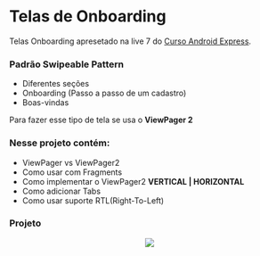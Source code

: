 # Telas de Onboarding

Telas Onboarding apresetado na live 7 do [Curso Android Express](https://androiddeveloper.com.br/).

### Padrão Swipeable Pattern

- Diferentes seções
- Onboarding (Passo a passo de um cadastro)
- Boas-vindas

Para fazer esse tipo de tela se usa o **ViewPager 2**

### Nesse projeto contém:

-  ViewPager vs ViewPager2
-  Como usar com Fragments
-  Como implementar o ViewPager2 **VERTICAL | HORIZONTAL**
-  Como adicionar Tabs
-  Como usar suporte RTL(Right-To-Left)

### Projeto

<div align="center">
	<img src=".github/banners_app.gif">
</div>
